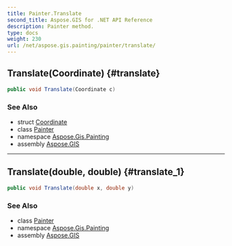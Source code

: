 ```yaml
---
title: Painter.Translate
second_title: Aspose.GIS for .NET API Reference
description: Painter method. 
type: docs
weight: 230
url: /net/aspose.gis.painting/painter/translate/
---
```

## Translate(Coordinate) {#translate}

```csharp
public void Translate(Coordinate c)
```

### See Also

* struct [Coordinate](../../../aspose.gis.common/coordinate/)
* class [Painter](../)
* namespace [Aspose.Gis.Painting](../../painter/)
* assembly [Aspose.GIS](../../../)

---

## Translate(double, double) {#translate_1}

```csharp
public void Translate(double x, double y)
```

### See Also

* class [Painter](../)
* namespace [Aspose.Gis.Painting](../../painter/)
* assembly [Aspose.GIS](../../../)


